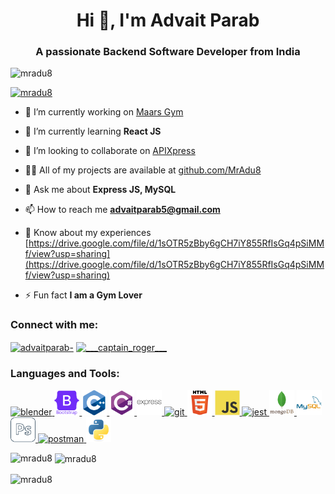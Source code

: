 <h1 align="center">Hi 👋, I'm Advait Parab</h1>
<h3 align="center">A passionate Backend Software Developer from India</h3>

<p align="left"> <img src="https://komarev.com/ghpvc/?username=mradu8&label=Profile%20views&color=0e75b6&style=flat" alt="mradu8" /> </p>

<p align="left"> <a href="https://github.com/ryo-ma/github-profile-trophy"><img src="https://github-profile-trophy.vercel.app/?username=mradu8" alt="mradu8" /></a> </p>

- 🔭 I’m currently working on [Maars Gym](MrAdu8/MaarsGym)

- 🌱 I’m currently learning **React JS**

- 👯 I’m looking to collaborate on [APIXpress](MrAdu8/APIXpress)

- 👨‍💻 All of my projects are available at [github.com/MrAdu8](github.com/MrAdu8)

- 💬 Ask me about **Express JS, MySQL**

- 📫 How to reach me **advaitparab5@gmail.com**

- 📄 Know about my experiences [https://drive.google.com/file/d/1sOTR5zBby6gCH7iY855RfIsGq4pSiMMf/view?usp=sharing](https://drive.google.com/file/d/1sOTR5zBby6gCH7iY855RfIsGq4pSiMMf/view?usp=sharing)

- ⚡ Fun fact **I am a Gym Lover**

<h3 align="left">Connect with me:</h3>
<p align="left">
<a href="https://linkedin.com/in/advaitparab-" target="blank"><img align="center" src="https://raw.githubusercontent.com/rahuldkjain/github-profile-readme-generator/master/src/images/icons/Social/linked-in-alt.svg" alt="advaitparab-" height="30" width="40" /></a>
<a href="https://instagram.com/___captain_roger___" target="blank"><img align="center" src="https://raw.githubusercontent.com/rahuldkjain/github-profile-readme-generator/master/src/images/icons/Social/instagram.svg" alt="___captain_roger___" height="30" width="40" /></a>
</p>

<h3 align="left">Languages and Tools:</h3>
<p align="left"> <a href="https://www.blender.org/" target="_blank" rel="noreferrer"> <img src="https://download.blender.org/branding/community/blender_community_badge_white.svg" alt="blender" width="40" height="40"/> </a> <a href="https://getbootstrap.com" target="_blank" rel="noreferrer"> <img src="https://raw.githubusercontent.com/devicons/devicon/master/icons/bootstrap/bootstrap-plain-wordmark.svg" alt="bootstrap" width="40" height="40"/> </a> <a href="https://www.w3schools.com/cpp/" target="_blank" rel="noreferrer"> <img src="https://raw.githubusercontent.com/devicons/devicon/master/icons/cplusplus/cplusplus-original.svg" alt="cplusplus" width="40" height="40"/> </a> <a href="https://www.w3schools.com/cs/" target="_blank" rel="noreferrer"> <img src="https://raw.githubusercontent.com/devicons/devicon/master/icons/csharp/csharp-original.svg" alt="csharp" width="40" height="40"/> </a> <a href="https://expressjs.com" target="_blank" rel="noreferrer"> <img src="https://raw.githubusercontent.com/devicons/devicon/master/icons/express/express-original-wordmark.svg" alt="express" width="40" height="40"/> </a> <a href="https://git-scm.com/" target="_blank" rel="noreferrer"> <img src="https://www.vectorlogo.zone/logos/git-scm/git-scm-icon.svg" alt="git" width="40" height="40"/> </a> <a href="https://www.w3.org/html/" target="_blank" rel="noreferrer"> <img src="https://raw.githubusercontent.com/devicons/devicon/master/icons/html5/html5-original-wordmark.svg" alt="html5" width="40" height="40"/> </a> <a href="https://developer.mozilla.org/en-US/docs/Web/JavaScript" target="_blank" rel="noreferrer"> <img src="https://raw.githubusercontent.com/devicons/devicon/master/icons/javascript/javascript-original.svg" alt="javascript" width="40" height="40"/> </a> <a href="https://jestjs.io" target="_blank" rel="noreferrer"> <img src="https://www.vectorlogo.zone/logos/jestjsio/jestjsio-icon.svg" alt="jest" width="40" height="40"/> </a> <a href="https://www.mongodb.com/" target="_blank" rel="noreferrer"> <img src="https://raw.githubusercontent.com/devicons/devicon/master/icons/mongodb/mongodb-original-wordmark.svg" alt="mongodb" width="40" height="40"/> </a> <a href="https://www.mysql.com/" target="_blank" rel="noreferrer"> <img src="https://raw.githubusercontent.com/devicons/devicon/master/icons/mysql/mysql-original-wordmark.svg" alt="mysql" width="40" height="40"/> </a> <a href="https://www.photoshop.com/en" target="_blank" rel="noreferrer"> <img src="https://raw.githubusercontent.com/devicons/devicon/master/icons/photoshop/photoshop-line.svg" alt="photoshop" width="40" height="40"/> </a> <a href="https://postman.com" target="_blank" rel="noreferrer"> <img src="https://www.vectorlogo.zone/logos/getpostman/getpostman-icon.svg" alt="postman" width="40" height="40"/> </a> <a href="https://www.python.org" target="_blank" rel="noreferrer"> <img src="https://raw.githubusercontent.com/devicons/devicon/master/icons/python/python-original.svg" alt="python" width="40" height="40"/> </a> </p>

<p><img align="left" src="https://github-readme-stats.vercel.app/api/top-langs?username=mradu8&show_icons=true&locale=en&layout=compact" alt="mradu8" /></p>

<p>&nbsp;<img align="center" src="https://github-readme-stats.vercel.app/api?username=mradu8&show_icons=true&locale=en" alt="mradu8" /></p>

<p><img align="center" src="https://github-readme-streak-stats.herokuapp.com/?user=mradu8&" alt="mradu8" /></p>
